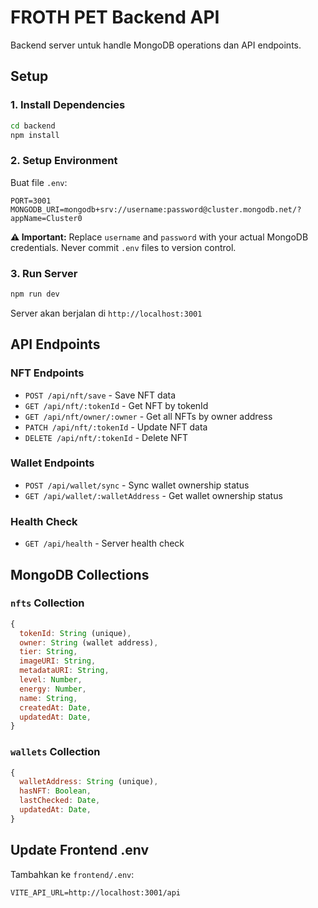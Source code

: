# FROTH PET Backend API

Backend server untuk handle MongoDB operations dan API endpoints.

## Setup

### 1. Install Dependencies

```bash
cd backend
npm install
```

### 2. Setup Environment

Buat file `.env`:

```env
PORT=3001
MONGODB_URI=mongodb+srv://username:password@cluster.mongodb.net/?appName=Cluster0
```

**⚠️ Important:** Replace `username` and `password` with your actual MongoDB credentials. Never commit `.env` files to version control.

### 3. Run Server

```bash
npm run dev
```

Server akan berjalan di `http://localhost:3001`

## API Endpoints

### NFT Endpoints

- `POST /api/nft/save` - Save NFT data
- `GET /api/nft/:tokenId` - Get NFT by tokenId
- `GET /api/nft/owner/:owner` - Get all NFTs by owner address
- `PATCH /api/nft/:tokenId` - Update NFT data
- `DELETE /api/nft/:tokenId` - Delete NFT

### Wallet Endpoints

- `POST /api/wallet/sync` - Sync wallet ownership status
- `GET /api/wallet/:walletAddress` - Get wallet ownership status

### Health Check

- `GET /api/health` - Server health check

## MongoDB Collections

### `nfts` Collection
```javascript
{
  tokenId: String (unique),
  owner: String (wallet address),
  tier: String,
  imageURI: String,
  metadataURI: String,
  level: Number,
  energy: Number,
  name: String,
  createdAt: Date,
  updatedAt: Date,
}
```

### `wallets` Collection
```javascript
{
  walletAddress: String (unique),
  hasNFT: Boolean,
  lastChecked: Date,
  updatedAt: Date,
}
```

## Update Frontend .env

Tambahkan ke `frontend/.env`:

```env
VITE_API_URL=http://localhost:3001/api
```


